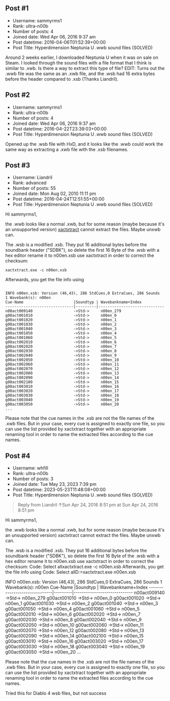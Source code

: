 ## Post #1
- Username: sammyrms1
- Rank: ultra-n00b
- Number of posts: 4
- Joined date: Wed Apr 06, 2016 9:37 am
- Post datetime: 2016-04-06T01:52:39+00:00
- Post Title: Hyperdimension Neptunia U .wwb sound files (SOLVED)

Around 2 weeks earlier, I downloaded Neptunia U when it was on sale on Steam. I looked through the sound files with a file format that I think is similar to .xwb. Is there a way to extract this type of file?
EDIT: Turns out the .wwb file was the same as an .xwb file, and the .wsb had 16 extra bytes before the header compared to .xsb (Thanks Liandril).
## Post #2
- Username: sammyrms1
- Rank: ultra-n00b
- Number of posts: 4
- Joined date: Wed Apr 06, 2016 9:37 am
- Post datetime: 2016-04-22T23:39:03+00:00
- Post Title: Hyperdimension Neptunia U .wwb sound files (SOLVED)

Opened up the .wsb file with HxD, and it looks like the .wwb could work the same way as extracting a .xwb file with the .xsb filenames.
## Post #3
- Username: Liandril
- Rank: advanced
- Number of posts: 55
- Joined date: Mon Aug 02, 2010 11:11 pm
- Post datetime: 2016-04-24T12:51:55+00:00
- Post Title: Hyperdimension Neptunia U .wwb sound files (SOLVED)

Hi sammyrms1,

the .wwb looks like a normal .xwb, but for some reason (maybe because it's an unsupported version) [xactxtract](http://forum.xentax.com/viewtopic.php?f=17&t=4391&p=43840&hilit=saint+row#p43840) cannot extract the files. Maybe unxwb can.

The .wsb is a modified .xsb. They put 16 additional bytes before the soundbank header ("SDBK"), so
delete the first 16 Byte of the .wsb with a hex editor
rename it to n00en.xsb
use xactxtract in order to correct the checksum:

```
xactxtract.exe -c n00en.xsb
```

Afterwards, you get the file info using

```

INFO n00en.xsb: Version (46,43), 286 StdCues,0 ExtraCues, 286 Sounds
1 Wavebank(s): n00en
Cue-Name                      |Soundtyp | Wavebankname+Index
------------------------------|---------|-----------------------------
n00act009140                  ->Std->     n00en_279
g00act001010                  ->Std->     n00en_0
g00act001020                  ->Std->     n00en_1
g00act001030                  ->Std->     n00en_2
g00act001040                  ->Std->     n00en_3
g00act001050                  ->Std->     n00en_4
g00act001060                  ->Std->     n00en_5
g00act002010                  ->Std->     n00en_6
g00act002020                  ->Std->     n00en_7
g00act002030                  ->Std->     n00en_8
g00act002040                  ->Std->     n00en_9
g00act002050                  ->Std->     n00en_10
g00act002060                  ->Std->     n00en_11
g00act002070                  ->Std->     n00en_12
g00act002080                  ->Std->     n00en_13
g00act002090                  ->Std->     n00en_14
g00act002100                  ->Std->     n00en_15
g00act003010                  ->Std->     n00en_16
g00act003020                  ->Std->     n00en_17
g00act003030                  ->Std->     n00en_18
g00act003040                  ->Std->     n00en_19
g00act003050                  ->Std->     n00en_20
...

```

Please note that the cue names in the .xsb are not the file names of the .xwb files. But in your case, every cue is assigned to exactly one file, so you can use the list provided by xactxtract together with an appropriate renaming tool in order to name the extracted files according to the cue names.
## Post #4
- Username: whfill
- Rank: ultra-n00b
- Number of posts: 3
- Joined date: Tue May 23, 2023 7:39 pm
- Post datetime: 2023-05-23T11:48:08+00:00
- Post Title: Hyperdimension Neptunia U .wwb sound files (SOLVED)

> Reply from Liandril ↑Sun Apr 24, 2016 8:51 pm at Sun Apr 24, 2016 8:51 pm
>
> 
Hi sammyrms1,

the .wwb looks like a normal .xwb, but for some reason (maybe because it's an unsupported version) xactxtract cannot extract the files. Maybe unxwb can.

The .wsb is a modified .xsb. They put 16 additional bytes before the soundbank header ("SDBK"), so
delete the first 16 Byte of the .wsb with a hex editor
rename it to n00en.xsb
use xactxtract in order to correct the checksum:
Code: Select allxactxtract.exe -c n00en.xsb
Afterwards, you get the file info using
Code: Select allD:\>xactxtract.exe n00en.xsb

INFO n00en.xsb: Version (46,43), 286 StdCues,0 ExtraCues, 286 Sounds
1 Wavebank(s): n00en
Cue-Name                      |Soundtyp | Wavebankname+Index
------------------------------|---------|-----------------------------
n00act009140                  ->Std->     n00en_279
g00act001010                  ->Std->     n00en_0
g00act001020                  ->Std->     n00en_1
g00act001030                  ->Std->     n00en_2
g00act001040                  ->Std->     n00en_3
g00act001050                  ->Std->     n00en_4
g00act001060                  ->Std->     n00en_5
g00act002010                  ->Std->     n00en_6
g00act002020                  ->Std->     n00en_7
g00act002030                  ->Std->     n00en_8
g00act002040                  ->Std->     n00en_9
g00act002050                  ->Std->     n00en_10
g00act002060                  ->Std->     n00en_11
g00act002070                  ->Std->     n00en_12
g00act002080                  ->Std->     n00en_13
g00act002090                  ->Std->     n00en_14
g00act002100                  ->Std->     n00en_15
g00act003010                  ->Std->     n00en_16
g00act003020                  ->Std->     n00en_17
g00act003030                  ->Std->     n00en_18
g00act003040                  ->Std->     n00en_19
g00act003050                  ->Std->     n00en_20
...

Please note that the cue names in the .xsb are not the file names of the .xwb files. But in your case, every cue is assigned to exactly one file, so you can use the list provided by xactxtract together with an appropriate renaming tool in order to name the extracted files according to the cue names.

Tried this for Diablo 4 wsb files, but not success
